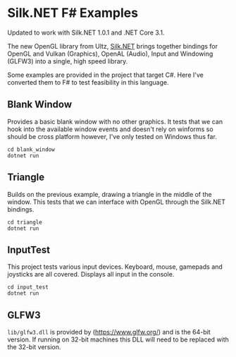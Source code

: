 # Silk.NET F# Examples

Updated to work with Silk.NET 1.0.1 and .NET Core 3.1.

The new OpenGL library from Ultz, [Silk.NET](https://github.com/Ultz/Silk.NET)
brings together bindings for OpenGL and Vulkan (Graphics), OpenAL (Audio), Input and 
Windowing (GLFW3) into a single, high speed library.

Some examples are provided in the project that target C#. Here I've converted them to F#
to test feasibility in this language.

## Blank Window

Provides a basic blank window with no other graphics. It tests that we can hook into
the available window events and doesn't rely on winforms so should be cross platform
however, I've only tested on Windows thus far.

```
cd blank_window
dotnet run
```

## Triangle

Builds on the previous example, drawing a triangle in the middle of the window.
This tests that we can interface with OpenGL through the Silk.NET bindings.

```
cd triangle
dotnet run
```

## InputTest

This project tests various input devices. Keyboard, mouse, gamepads and joysticks
are all covered. Displays all input in the console.

```
cd input_test
dotnet run
```

## GLFW3

`lib/glfw3.dll` is provided by (https://www.glfw.org/) and is the 64-bit version.
If running on 32-bit machines this DLL will need to be replaced with the 32-bit version.
